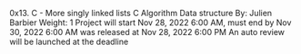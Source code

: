 0x13. C - More singly linked lists C Algorithm Data structure By: Julien Barbier Weight: 1 Project will start Nov 28, 2022 6:00 AM, must end by Nov 30, 2022 6:00 AM was released at Nov 28, 2022 6:00 PM An auto review will be launched at the deadline
